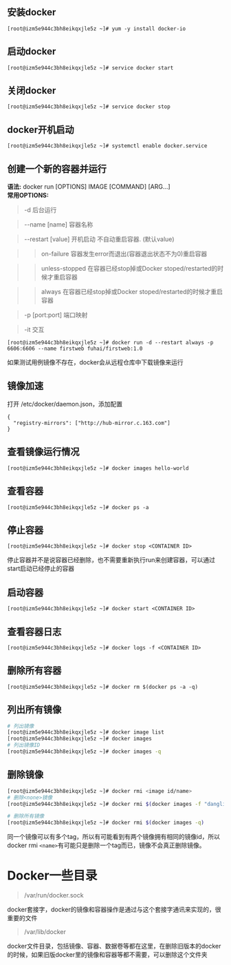
## 安装docker
```vim shell
[root@izm5e944c3bh8eikqxjle5z ~]# yum -y install docker-io
```

## 启动docker
```vim shell
[root@izm5e944c3bh8eikqxjle5z ~]# service docker start
```

## 关闭docker
```vim shell
[root@izm5e944c3bh8eikqxjle5z ~]# service docker stop
```

## docker开机启动
```vim shell
[root@izm5e944c3bh8eikqxjle5z ~]# systemctl enable docker.service
```

## 创建一个新的容器并运行
**语法:** docker run [OPTIONS] IMAGE [COMMAND] [ARG...]   
**常用OPTIONS:**    
> -d 后台运行

> --name [name] 容器名称

> --restart [value] 开机启动 不自动重启容器. (默认value)

  >> on-failure 	容器发生error而退出(容器退出状态不为0)重启容器

  >> unless-stopped 	在容器已经stop掉或Docker stoped/restarted的时候才重启容器

  >> always 	在容器已经stop掉或Docker stoped/restarted的时候才重启容器

> -p [port:port] 端口映射

> -it 交互
```shell
[root@izm5e944c3bh8eikqxjle5z ~]# docker run -d --restart always -p 6606:6606 --name firstweb fuhai/firstweb:1.0
```
如果测试用例镜像不存在，docker会从远程仓库中下载镜像来运行

## 镜像加速
打开 /etc/docker/daemon.json，添加配置
```vim shell
{
  "registry-mirrors": ["http://hub-mirror.c.163.com"]
}
```

## 查看镜像运行情况
```vim shell
[root@izm5e944c3bh8eikqxjle5z ~]# docker images hello-world
```

## 查看容器
```vim shell
[root@izm5e944c3bh8eikqxjle5z ~]# docker ps -a
```

## 停止容器
```vim shell
[root@izm5e944c3bh8eikqxjle5z ~]# docker stop <CONTAINER ID>
```
停止容器并不是说容器已经删除，也不需要重新执行run来创建容器，可以通过start启动已经停止的容器
## 启动容器
```vim shell
[root@izm5e944c3bh8eikqxjle5z ~]# docker start <CONTAINER ID>
```
## 查看容器日志
```vim shell
[root@izm5e944c3bh8eikqxjle5z ~]# docker logs -f <CONTAINER ID>
```

## 删除所有容器
```vim shell
[root@izm5e944c3bh8eikqxjle5z ~]# docker rm $(docker ps -a -q)
```
## 列出所有镜像
```sh
# 列出镜像
[root@izm5e944c3bh8eikqxjle5z ~]# docker image list
[root@izm5e944c3bh8eikqxjle5z ~]# docker images
# 列出镜像ID
[root@izm5e944c3bh8eikqxjle5z ~]# docker images -q
```
## 删除镜像
```sh
[root@izm5e944c3bh8eikqxjle5z ~]# docker rmi <image id/name>
# 删除<none>镜像
[root@izm5e944c3bh8eikqxjle5z ~]# docker rmi $(docker images -f "dangling=true" -q)

# 删除所有镜像
[root@izm5e944c3bh8eikqxjle5z ~]# docker rmi $(docker images -q)
```
同一个镜像可以有多个tag，所以有可能看到有两个镜像拥有相同的镜像id，所以docker rmi `<name>`有可能只是删除一个tag而已，镜像不会真正删除镜像。

# Docker一些目录
> /var/run/docker.sock

docker套接字，docker的镜像和容器操作是通过与这个套接字通讯来实现的，很重要的文件

> /var/lib/docker

docker文件目录，包括镜像、容器、数据卷等都在这里，在删除旧版本的docker的时候，如果旧版docker里的镜像和容器等都不需要，可以删除这个文件夹
